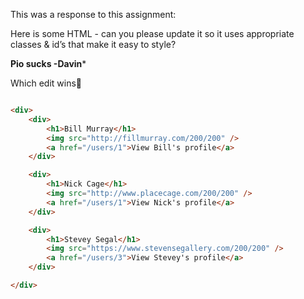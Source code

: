 This was a response to this assignment:


Here is some HTML - can you please update it so it uses appropriate classes & id’s that make it easy to style?

****Pio sucks
  -Davin*****

  Which edit wins🤔

```html

<div>
    <div>
        <h1>Bill Murray</h1>
        <img src="http://fillmurray.com/200/200" />
        <a href="/users/1">View Bill's profile</a>
    </div>

    <div>
        <h1>Nick Cage</h1>
        <img src="http://www.placecage.com/200/200" />
        <a href="/users/1">View Nick's profile</a>
    </div>

    <div>
        <h1>Stevey Segal</h1>
        <img src="https://www.stevensegallery.com/200/200" />
        <a href="/users/3">View Stevey's profile</a>
    </div>

</div>

```
